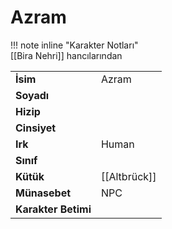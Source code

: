 # Azram   
  
  
!!! note inline "Karakter Notları"  
	[[Bira Nehri]] hancılarından  
  
  
|  |  |  
|---|---|  
| **İsim** | Azram |  
| **Soyadı** |  |  
| **Hizip** |  |  
| **Cinsiyet** |  |  
| **Irk** | Human |  
| **Sınıf** |  |  
| **Kütük** | [[Altbrück]] |  
| **Münasebet** | NPC |  
| **Karakter Betimi** |  |  

